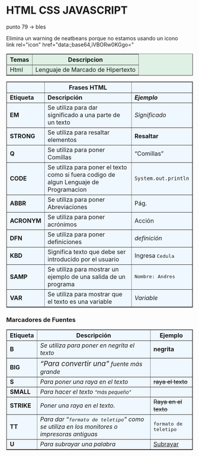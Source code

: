 <!DOCTYPE html>
<html>
    <head>
    </head>
    <body>
        <h1>HTML CSS JAVASCRIPT</h1>
        <p>punto 79 -> bles</p>
        <p>
        Elimina un warning de neatbeans porque no estamos usando un icono<br>
        link rel="icon" href="data:;base64,iVBORw0KGgo="
        </p>
        <table width="200" border="1" bgcolor="#dff0e5">
            <tr>
                <th>
                    Temas
                </th>
                <th>
                    Descripcion
                </th>
            </tr>
            <tr>
                <td>
                    Html
                </td>
                <td>
                    Lenguaje de Marcado de Hipertexto
                </td>
            </tr>
        </table>
        <p>
        </p>
        <table width="95%" border="1" bgcolor="aliceblue">
            <tr >
                <th></th>
                <th>Frases HTML</th>
                <th></th>                
            </tr>
            <tr>
                <td><strong>Etiqueta</strong></td>
                <td><strong>Descripci&oacute;n</strong></td>
                <td><strong><em>Ejemplo</em></strong></td>
            </tr>
            <tr>
                <td><strong>EM</strong></td>
                <td>Se utiliza para dar significado a una parte de un texto</td>
                <td><em>Significado</em></td>
            </tr>
            <tr>
                <td><strong>STRONG</strong></td>
                <td>Se utiliza para resaltar elementos</td>
                <td><strong>Resaltar</strong></td>
            </tr>
            <tr>
                <td><strong>Q</strong></td>
                <td>Se utiliza para poner Comillas</td>
                <td><q>Comillas</q></td>
            </tr>
            <tr>
                <td><strong>CODE</strong></td>
                <td>Se utiliza para poner el texto como si fuera codigo de algun Lenguaje de Programacion</td>
                <td><code>System.out.println</code></td>
            </tr>
            <tr>
                <td><strong>ABBR</strong></td>
                <td>Se utiliza para poner Abreviaciones</td>
                <td><abbr>P&aacute;g.</abbr></td>
            </tr>
            <tr>
                <td><strong>ACRONYM</strong></td>
                <td>Se utiliza para poner acr&oacute;nimos</td>
                <td>Acci&oacute;n</td>
            </tr>
            <tr>
                <td><strong>DFN</strong></td>
                <td>Se utiliza para poner definiciones</td>
                <td><dfn>definici&oacute;n</dfn></td>
            </tr>
            <tr>
                <td><strong>KBD</strong></td>
                <td>Significa texto que debe ser introducido por el usuario</td>
                <td>Ingresa <kbd>Cedula</kbd></td>
            </tr>
            <tr>
                <td><strong>SAMP</strong></td>
                <td>Se utiliza para mostrar un ejemplo de una salida de un programa</td>
                <td><samp>Nombre: Andres</samp></td>
            </tr>
            <tr>
                <td><strong>VAR</strong></td>
                <td>Se utiliza para mostrar que el texto es una variable</td>
                <td><var>Variable</var></td>
            </tr>            
        </table>
        <h3>Marcadores de Fuentes</h3>
        <table width="90%" border="1" bgcolor="aliceblue">
            <tr>
                <th>Etiqueta</th>
                <th>Descripci&oacute;n</th>
                <th>Ejemplo</th>
            </tr>
            <tr>
                <td><b>B</b></td>
                <td><em>Se utiliza para poner en negrita el texto</em></td>
                <td><b>negrita</b></td>
            </tr>
            <tr>
                <td><b>BIG</b></td>
                <td><em><big><q>Para convertir una</q></big> fuente m&aacute;s grande</em></td>
                <td></td>
            </tr>
            <tr>
                <td><b>S</b></td>
                <td><em>Para poner una raya en el texto</em></td>
                <td><s>raya el texto</s></td>
            </tr>
            <tr>
                <td><b>SMALL</b></td>
                <td><em>Para hacer el texto <small><q>m&aacute;s peque&ntilde;o</q></small></em></td>
                <td></td>
            </tr>
            <tr>
                <td><b>STRIKE</b></td>
                <td><em>Poner una raya en el texto.</em></td>
                <td><strike>Raya en el texto</strike></td>
            </tr>
            <tr>
                <td><b>TT</b></td>
                <td><em>Para dar <q><tt>formato de teletipo</tt></q> como se utiliza en los monitores o impresoras antiguas</em></td>
                <td><tt>formato de teletipo</tt></td>
            </tr>
            <tr>
                <td><b>U</b></td>
                <td><em>Para subrayar una palabra</em></td>
                <td><u>Subrayar</u></td>
            </tr>
        </table>
    </body>
</html>

